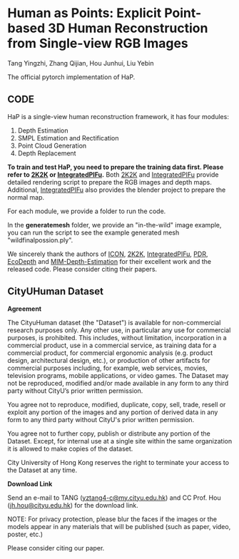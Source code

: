 # Human as Points: Explicit Point-based 3D Human Reconstruction from Single-view RGB Images
Tang Yingzhi, Zhang Qijian, Hou Junhui, Liu Yebin

The official pytorch implementation of HaP.

## CODE
HaP is a single-view human reconstruction framework, it has four modules:
1. Depth Estimation
2. SMPL Estimation and Rectification
3. Point Cloud Generation
4. Depth Replacement

**To train and test HaP, you need to prepare the training data first. Please refer to [2K2K](https://github.com/SangHunHan92/2K2K) or [IntegratedPIFu](https://github.com/kcyt/IntegratedPIFu).**
Both [2K2K](https://github.com/SangHunHan92/2K2K) and [IntegratedPIFu](https://github.com/kcyt/IntegratedPIFu) provide detailed rendering script to prepare the RGB images and depth maps. Additional, [IntegratedPIFu](https://github.com/kcyt/IntegratedPIFu) also provides the blender project to prepare the normal map. 

For each module, we provide a folder to run the code. 

In the **generatemesh** folder, we provide an "in-the-wild" image example, you can run the script to see the example generated mesh "wildfinalpossion.ply". 

We sincerely thank the authors of [ICON](https://github.com/YuliangXiu/ICON), [2K2K](https://github.com/SangHunHan92/2K2K),  [IntegratedPIFu](https://github.com/kcyt/IntegratedPIFu), [PDR](https://github.com/ZhaoyangLyu/Point_Diffusion_Refinement), [EcoDepth](https://github.com/aradhye2002/ecodepth) and [MIM-Depth-Estimation](https://github.com/SwinTransformer/MIM-Depth-Estimation) for their excellent work and the released code. Please consider citing their papers.

## CityUHuman Dataset 
**Agreement**

The CityuHuman dataset (the "Dataset") is available for non-commercial research purposes only. Any other use, in particular any use for commercial purposes, is prohibited. This includes, without limitation, incorporation in a commercial product, use in a commercial service, as training data for a commercial product, for commercial ergonomic analysis (e.g. product design, architectural design, etc.), or production of other artifacts for commercial purposes including, for example, web services, movies, television programs, mobile applications, or video games. The Dataset may not be reproduced, modified and/or made available in any form to any third party without CityU’s prior written permission.

You agree not to reproduce, modified, duplicate, copy, sell, trade, resell or exploit any portion of the images and any portion of derived data in any form to any third party without CityU's prior written permission.

You agree not to further copy, publish or distribute any portion of the Dataset. Except, for internal use at a single site within the same organization it is allowed to make copies of the dataset.

City University of Hong Kong reserves the right to terminate your access to the Dataset at any time.

**Download Link**

Send an e-mail to TANG (yztang4-c@my.cityu.edu.hk) and CC Prof. Hou (jh.hou@cityu.edu.hk) for the download link.

NOTE: For privacy protection, please blur the faces if the images or the models appear in any materials that will be published (such as paper, video, poster, etc.) 

Please consider citing our paper.
